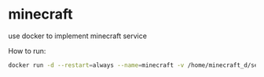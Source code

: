 # minecraft
use docker to implement minecraft service

How to run: 
```bash
docker run -d --restart=always --name=minecraft -v /home/minecraft_d/server.properties:/home/minecraft/server.properties -v /home/minecraft_d/whitelist.json:/home/minecraft/whitelist.json -v /home/minecraft_d/worlds:/home/minecraft/worlds -p 19132:19132/udp -p 19133:19133/udp microdent/minecraft
```
